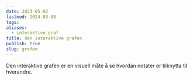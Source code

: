 ```yaml
---
date: 2023-05-02
lastmod: 2024-03-08
tags: 
aliases:
  - interaktive graf
title: den interaktive grafen
publish: true
slug: grafen
---
```

Den interaktive grafen er en visuell måte å se hvordan notater er tilknytta til hverandre.
